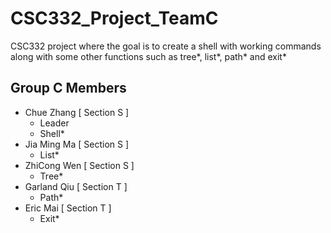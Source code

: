 # CSC332_Project_TeamC
CSC332 project where the goal is to create a shell with working commands along with some other functions such as tree*, list*, path* and exit*

## Group C Members 
- Chue Zhang [ Section S ] 
  - Leader  
  - Shell*
- Jia Ming Ma [ Section S ]
  - List*
- ZhiCong Wen [ Section S ]
  - Tree*
- Garland Qiu [ Section T ]
  - Path*
- Eric Mai [ Section T ]
  - Exit*
